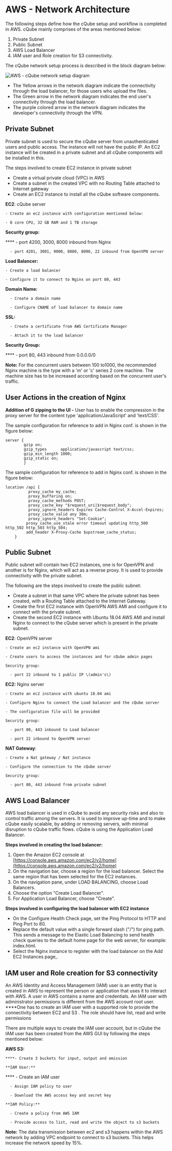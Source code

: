 # AWS - Network Architecture

The following steps define how the cQube setup and workflow is completed in AWS. cQube mainly comprises of the areas mentioned below:

1. Private Subnet
2. Public Subnet
3. AWS Load Balancer
4. IAM user and Role creation for S3 connectivity.

The cQube network setup process is described in the block diagram below:

![AWS - cQube network setup diagram](https://lh4.googleusercontent.com/xZkyU-9oUYTjmVYDb7uLi5WVXl7t3Pf9okjTMWILPyl8r_e4YqJQnefgX-92LH2lMvxLWmq6ptaQ3ajB9cDbkur08cNnsL5vDZgIQUzQT_nZuwmM2KPZAIcsANSqsHJiyF3yjOl6=s0)

* The Yellow arrows in the network diagram indicate the connectivity through the load balancer, for those users who upload the files.
* The Green arrow in the network diagram indicates the end user's connectivity through the load balancer.
* The purple colored arrow in the network diagram indicates the developer's connectivity through the VPN.

## **Private Subnet**

Private subnet is used to secure the cQube server from unauthenticated users and public access. The instance will not have the public IP. An EC2 instance will be created in a private subnet and all cQube components will be installed in this.

The steps involved to create EC2 instance in private subnet

* Create a virtual private cloud \(VPC\) in AWS 
* Create a subnet in the created VPC with no Routing Table attached to Internet gateway
* Create an EC2 instance to install all the cQube software components.

**EC2**: cQube server

    - Create an ec2 instance with configuration mentioned below:

    - 8 core CPU, 32 GB RAM and 1 TB storage

**Security group:**

 ****     - port 4200, 3000, 8000 inbound from Nginx 

      - port 4201, 3001, 9000, 8080, 8096, 22 inbound from OpenVPN server

**Load Balancer:**

    - Create a load balancer 

    - Configure it to connect to Nginx on port 80, 443

**Domain Name:** 

      - Create a domain name

      - Configure CNAME of load balancer to domain name

**SSL:**

      - Create a certificate from AWS Certificate Manager

      - Attach it to the load balancer

**Security Group:**

   ****   - port 80, 443 inbound from 0.0.0.0/0

**Note:** For the concurrent users  between 100 to1000, the recommended Nginx machine is the type with a 'm' or 'c' series 2 core machine. The machine size has to be increased according based on the concurrent user's traffic.

## **User Actions in the creation of Nginx**

**Addition of G zipping to the UI -** User has to enable the compression in the proxy server for the content type 'application/JavaScript' and 'text/CSS'.

The sample configuration for reference to add in Nginx conf. is shown in the figure below: 

```text
server {
        gzip on;
        gzip_types      application/javascript text/css;
        gzip_min_length 1000;
        gzip_static on;
        }
```

The sample configuration for reference to add in Nginx conf. is shown in the figure below:

```text
location /api {
          proxy_cache my_cache;
          proxy_buffering on;
          proxy_cache_methods POST;
          proxy_cache_key "$request_uri|$request_body";
          proxy_ignore_headers Expires Cache-Control X-Accel-Expires;
          proxy_cache_valid any 30m;
          proxy_ignore_headers "Set-Cookie";
         proxy_cache_use_stale error timeout updating http_500 http_502 http_503 http_504;
         add_header X-Proxy-Cache $upstream_cache_status;
    }
```

## **Public Subnet**

Public subnet will contain two EC2 instances, one is for OpenVPN and another is for Nginx, which will act as a reverse proxy. It is used to provide connectivity with the private subnet.

The following are the steps involved to create the public subnet:

* Create a subnet in that same VPC where the private subnet has been created, with a Routing Table attached to the Internet Gateway.
* Create the first EC2 instance with OpenVPN AWS AMI and configure it to connect with the private subnet. 
* Create the second EC2 instance with Ubuntu 18.04 AWS AMI and install Nginx to connect to the cQube server which is present in the private subnet.

**EC2**: OpenVPN server

    - Create an ec2 instance with OpenVPN ami 

    - Create users to access the instances and for cQube admin pages 

    Security group:

      - port 22 inbound to 1 public IP \(admin's\)

**EC2:** Nginx server

    - Create an ec2 instance with ubuntu 18.04 ami

    - Configure Nginx to connect the Load balancer and the cQube server

    - The configuration file will be provided

    Security group:

      - port 80, 443 inbound to Load balancer

      - port 22 inbound to OpenVPN server

**NAT Gateway**:

    - Create a Nat gateway / Nat instance

    - Configure the connection to the cQube server

    Security group:

      - port 80, 443 inbound from private subnet

## **AWS Load Balancer** 

AWS load balancer is used in cQube to avoid any security risks and also to control traffic among the servers. It is used to improve up-time and to make cQube easily scalable, by adding or removing servers, with minimal disruption to cQube traffic flows. cQube is using the Application Load Balancer.

**Steps involved in creating the load balancer:**

1. Open the Amazon EC2 console at [https://console.aws.amazon.com/ec2/v2/home](https://console.aws.amazon.com/ec2/v2/home)
2. On the navigation bar, choose a region for the load balancer. Select the same region that has been selected for the EC2 instances.
3. On the navigation pane, under LOAD BALANCING, choose Load Balancers.
4. Choose the option "Create Load Balancer".
5. For Application Load Balancer, choose "Create".

**Steps involved in configuring the load balancer with EC2 instance**

* On the Configure Health Check page, set the Ping Protocol to HTTP and Ping Port to 80.
* Replace the default value with a single forward slash \("/"\) for ping path. This sends a message to the Elastic Load Balancing to send health check queries to the default home page for the web server, for example: index.html.
* Select the Nginx instance to register with the load balancer on the Add EC2 Instances page,.

## **IAM user and Role creation for S3 connectivity**

An AWS Identity and Access Management \(IAM\) user is an entity that is created in AWS to represent the person or application that uses it to interact with AWS. A user in AWS contains a name and credentials. An IAM user with administrator permissions is different from the AWS account root user. ****One has to create an IAM user with a supported role to provide the connectivity between EC2 and S3 . The role should have list, read and write permissions

There are multiple ways to create the IAM user account, but in cQube the IAM user has been created from the AWS GUI by following the steps mentioned below:

**AWS S3:**

    ****- Create 3 buckets for input, output and emission

    **IAM User:**

   ****   - Create an IAM user

      - Assign IAM policy to user 

      - Download the AWS access key and secret key

    **IAM Policy:**

      - Create a policy from AWS IAM 

      - Provide access to list, read and write the object to s3 buckets

  
**Note:** The data transmission between ec2 and s3 happens within the AWS network by adding VPC endpoint to connect to s3 buckets. This helps increase the network speed by 15%.  



